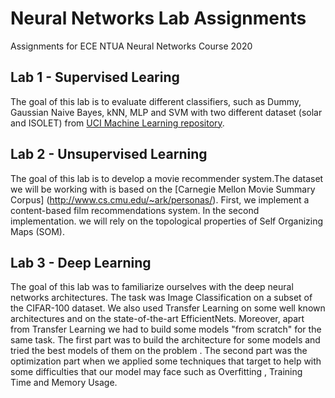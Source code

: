 # Neural Networks Lab Assignments
Assignments for ECE NTUA Neural Networks Course 2020

## Lab 1 - Supervised Learing
The goal of this lab is to evaluate different classifiers, such as Dummy, Gaussian Naive Bayes, kNN, MLP and SVM with two different dataset (solar and ISOLET) from [UCI Machine Learning repository](https://archive.ics.uci.edu/ml/index.php).

## Lab 2 - Unsupervised Learning
The goal of this lab is to develop a movie recommender system.The dataset we will be working with is based on the [Carnegie Mellon Movie Summary Corpus] (http://www.cs.cmu.edu/~ark/personas/). First, we implement a content-based film recommendations system. In the second implementation. we will rely on the topological properties of Self Organizing Maps (SOM).

## Lab 3 - Deep Learning
The goal of this lab was to familiarize ourselves with the deep neural networks architectures. The task was Image Classification on a subset of the CIFAR-100 dataset. We also used Transfer Learning on some well known architectures and on the state-of-the-art EfficientNets. Moreover, apart from Transfer Learning we had to build some models "from scratch" for the same task. The first part was to build the architecture for some models and tried the best models of them on the problem . The second part was the optimization part when we applied some techniques that target to help with some difficulties that our model may face such as Overfitting , Training Time and Memory Usage.
